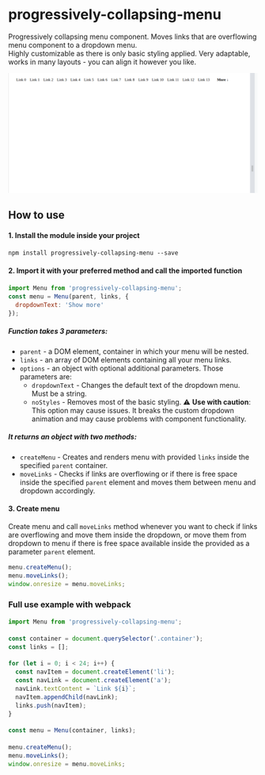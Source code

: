 # progressively-collapsing-menu

Progressively collapsing menu component. Moves links that are overflowing menu component to a dropdown menu. <br>
Highly customizable as there is only basic styling applied. Very adaptable, works in many layouts - you can align it however you like.

![](https://github.com/husky93/progressively-collapsing-menu/blob/main/menu.gif)

## How to use

#### 1. Install the module inside your project

```
npm install progressively-collapsing-menu --save
```

#### 2. Import it with your preferred method and call the imported function

```javascript
import Menu from 'progressively-collapsing-menu';
const menu = Menu(parent, links, {
  dropdownText: 'Show more'
});
```

##### Function takes 3 parameters:
- `parent` - a DOM element, container in which your menu will be nested.
- `links` - an array of DOM elements containing all your menu links.
- `options` - an object with optional additional parameters. Those parameters are:
  - `dropdownText` - Changes the default text of the dropdown menu. Must be a string.
  - `noStyles` - Removes most of the basic styling. :warning: **Use with caution**: This option may cause issues. It breaks the custom dropdown animation and may cause problems with component functionality.

##### It returns an object with two methods:
- `createMenu` - Creates and renders menu with provided `links` inside the specified `parent` container.
- `moveLinks` - Checks if links are overflowing or if there is free space inside the specified `parent` element and moves them between menu and dropdown accordingly.

#### 3. Create menu

Create menu and call `moveLinks` method whenever you want to check if links are overflowing and move them inside the dropdown, or move them from dropdown to menu if there is free space available inside the provided as a parameter `parent` element.

```javascript
menu.createMenu();
menu.moveLinks();
window.onresize = menu.moveLinks;
```

### Full use example with webpack

```javascript
import Menu from 'progressively-collapsing-menu';

const container = document.querySelector('.container');
const links = [];

for (let i = 0; i < 24; i++) {
  const navItem = document.createElement('li');
  const navLink = document.createElement('a');
  navLink.textContent = `Link ${i}`;
  navItem.appendChild(navLink);
  links.push(navItem);
}

const menu = Menu(container, links);

menu.createMenu();
menu.moveLinks();
window.onresize = menu.moveLinks;
```
